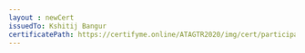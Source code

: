 ```yaml
--- 
layout : newCert 
issuedTo: Kshitij Bangur 
certificatePath: https://certifyme.online/ATAGTR2020/img/cert/participant/KshitijBangur_64bee.png
--- 
```

